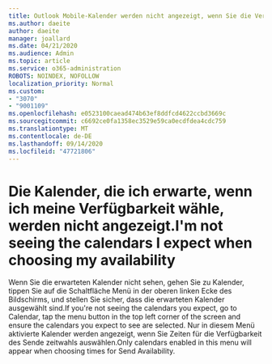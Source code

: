 ```yaml
---
title: Outlook Mobile-Kalender werden nicht angezeigt, wenn Sie die Verfügbarkeit auswählen
ms.author: daeite
author: daeite
manager: joallard
ms.date: 04/21/2020
ms.audience: Admin
ms.topic: article
ms.service: o365-administration
ROBOTS: NOINDEX, NOFOLLOW
localization_priority: Normal
ms.custom:
- "3070"
- "9001109"
ms.openlocfilehash: e0523100caead474b63ef8ddfcd4622ccbd3669c
ms.sourcegitcommit: c6692ce0fa1358ec3529e59ca0ecdfdea4cdc759
ms.translationtype: MT
ms.contentlocale: de-DE
ms.lasthandoff: 09/14/2020
ms.locfileid: "47721806"
---
```

# <a name="im-not-seeing-the-calendars-i-expect-when-choosing-my-availability"></a><span data-ttu-id="6c23a-102">Die Kalender, die ich erwarte, wenn ich meine Verfügbarkeit wähle, werden nicht angezeigt.</span><span class="sxs-lookup"><span data-stu-id="6c23a-102">I'm not seeing the calendars I expect when choosing my availability</span></span>

<span data-ttu-id="6c23a-103">Wenn Sie die erwarteten Kalender nicht sehen, gehen Sie zu Kalender, tippen Sie auf die Schaltfläche Menü in der oberen linken Ecke des Bildschirms, und stellen Sie sicher, dass die erwarteten Kalender ausgewählt sind.</span><span class="sxs-lookup"><span data-stu-id="6c23a-103">If you're not seeing the calendars you expect, go to Calendar, tap the menu button in the top left corner of the screen and ensure the calendars you expect to see are selected.</span></span> <span data-ttu-id="6c23a-104">Nur in diesem Menü aktivierte Kalender werden angezeigt, wenn Sie Zeiten für die Verfügbarkeit des Sende zeitwahls auswählen.</span><span class="sxs-lookup"><span data-stu-id="6c23a-104">Only calendars enabled in this menu will appear when choosing times for Send Availability.</span></span>